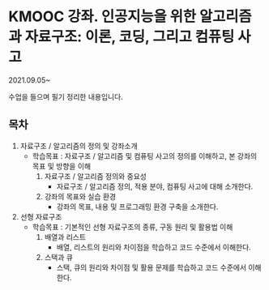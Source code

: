 # KMOOC 강좌. 인공지능을 위한 알고리즘과 자료구조: 이론, 코딩, 그리고 컴퓨팅 사고

2021.09.05~

수업을 들으며 필기 정리한 내용입니다.





## 목차

1. 자료구조 / 알고리즘의 정의 및 강좌소개
   - 학습목표 : 자료구조 / 알고리즘 및 컴퓨팅 사고의 정의를 이해하고, 본 강좌의 목표 및 방향을 이해
     1. 자료구조 / 알고리즘 정의와 중요성
        - 자료구조 / 알고리즘 정의, 적용 분야, 컴퓨팅 사고에 대해 소개한다.
     2. 강좌의 목표와 실습 환경
        - 강좌의 목표, 내용 및 프로그래밍 환경 구축을 소개한다.
2. 선형 자료구조
   - 학습목표 : 기본적인 선형 자료구조의 종류, 구동 원리 및 활용법 이해
     1. 배열과 리스트
        - 배열, 리스트의 원리와 차이점을 학습하고 코드 수준에서 이해한다.
     2. 스택과 큐
        - 스택, 큐의 원리와 차이점 및 활용 문제를 학습하고 코드 수준에서 이해한다.